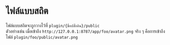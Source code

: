 # ไฟล์แบบสถิต
ไฟล์แบบสถิตจะถูกวางไว้ที่ `plugin/{ชื่อปลั๊กอิน}/public`  
ตัวอย่างเช่น เมื่อเข้าถึง `http://127.0.0.1:8787/app/foo/avatar.png` จริง ๆ คือการเข้าถึงไฟล์ `plugin/foo/public/avatar.png` 

